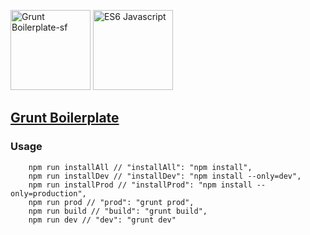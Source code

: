 <img src="https://cdn.worldvectorlogo.com/logos/grunt.svg" width="128" height="128" alt="Grunt Boilerplate-sf"> <img src="https://codereviewvideos.com/blog/wp-content/uploads/2016/04/es6-logo.png" width="128" height="128" alt="ES6 Javascript">

## [Grunt Boilerplate](https://github.com/SaliMike/boilerplate-grunt)
### Usage
	    npm run installAll // "installAll": "npm install",
	    npm run installDev // "installDev": "npm install --only=dev",
	    npm run installProd // "installProd": "npm install --only=production",
	    npm run prod // "prod": "grunt prod",
	    npm run build // "build": "grunt build",
	    npm run dev // "dev": "grunt dev"
